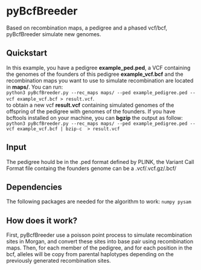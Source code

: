 # pyBcfBreeder
Based on recombination maps, a pedigree and a phased vcf/bcf, pyBcfBreeder simulate new genomes.

## Quickstart
In this example, you have a pedigree **example_ped.ped**, a VCF containing the genomes of the founders of this pedigree **example_vcf.bcf** and the recombination maps you want to use to simulate recombination are located in **maps/**. You can run: \
`python3 pyBcfBreeder.py --rec_maps maps/ --ped example_pedigree.ped --vcf example_vcf.bcf > result.vcf`. \
to obtain a new vcf **result.vcf** containing simulated genomes of the offspring of the pedigree with genomes of the founders.
If you have bcftools installed on your machine, you can **bgzip** the output as follow: \
`python3 pyBcfBreeder.py --rec_maps maps/ --ped example_pedigree.ped --vcf example_vcf.bcf | bzip-c  > result.vcf`

## Input
The pedigree hould be in the .ped format defined by PLINK, the Variant Call Format file containg the founders genome can be a .vcf/.vcf.gz/.bcf/

## Dependencies
The following packages are needed for the algorithm to work:
`numpy pysam`


## How does it work?
First, pyBcfBreeder use a poisson point process to simulate recombination sites in Morgan, and convert these sites into base pair using recombination maps.
Then, for each member of the pedigree, and for each position in the bcf, alleles will be copy from parental haplotypes depending on the previously generated recombination sites.
